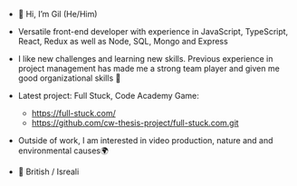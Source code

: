 - 👋 Hi, I’m Gil (He/Him)

- Versatile front-end developer with experience in JavaScript, TypeScript, React, Redux as well as Node, SQL, Mongo and Express 

- I like new challenges and learning new skills. Previous experience in project management has made me a strong team player and given me good organizational skills 📑

- Latest project: Full Stuck, Code Academy Game: 
   - https://full-stuck.com/
   - https://github.com/cw-thesis-project/full-stuck.com.git 
   

- Outside of work, I am interested in video production, nature and and environmental causes🌍

- 🥙 British / Isreali

<!---
GILREICH1/GILREICH1 is a ✨ special ✨ repository because its `README.md` (this file) appears on your GitHub profile.
You can click the Preview link to take a look at your changes.
--->
